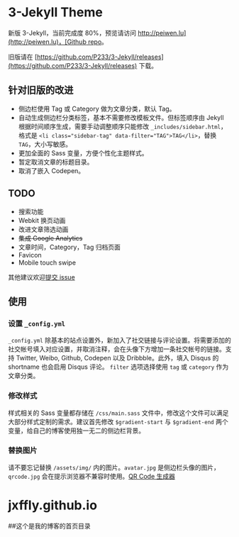 # 3-Jekyll Theme

新版 3-Jekyll，当前完成度 80%，预览请访问 [http://peiwen.lu](http://peiwen.lu)，[Github repo](https://github.com/P233/P233.github.io)。

旧版请在 [https://github.com/P233/3-Jekyll/releases](https://github.com/P233/3-Jekyll/releases) 下载。


## 针对旧版的改进

* 侧边栏使用 Tag 或 Category 做为文章分类，默认 Tag。
* 自动生成侧边栏分类标签，基本不需要修改模板文件。但标签顺序由 Jekyll 根据时间顺序生成，需要手动调整顺序只能修改 `_includes/sidebar.html`，格式是 `<li class="sidebar-tag" data-filter="TAG">TAG</li>`，替换 `TAG`，大小写敏感。
* 更加全面的 Sass 变量，方便个性化主题样式。
* 暂定取消文章的标题目录。
* 取消了嵌入 Codepen。

## TODO

* 搜索功能
* Webkit 换页动画
* 改进文章筛选动画
* <del>集成 Google Analytics</del>
* 文章时间，Category，Tag 归档页面
* Favicon
* Mobile touch swipe

其他建议欢迎[提交 issue](https://github.com/P233/3-Jekyll/issues/new)


## 使用

### 设置 `_config.yml`

`_config.yml` 除基本的站点设置外，新加入了社交链接与评论设置。将需要添加的社交帐号填入对应设置，并取消注释，会在头像下方增加一条社交帐号的链接。支持 Twitter, Weibo, Github, Codepen 以及 Dribbble。此外，填入 Disqus 的 shortname 也会启用 Disqus 评论。 `filter` 选项选择使用 `tag` 或 `category` 作为文章分类。

### 修改样式

样式相关的 Sass 变量都存储在 `/css/main.sass` 文件中，修改这个文件可以满足大部分样式定制的需求。建议首先修改 `$gradient-start` 与 `$gradient-end` 两个变量，给自己的博客使用独一无二的侧边栏背景。

### 替换图片

请不要忘记替换 `/assets/img/` 内的图片。`avatar.jpg` 是侧边栏头像的图片，`qrcode.jpg` 会在提示浏览器不兼容时使用。[QR Code 生成器](https://www.unitag.io/qrcode)
# jxffly.github.io
##这个是我的博客的首页目录
